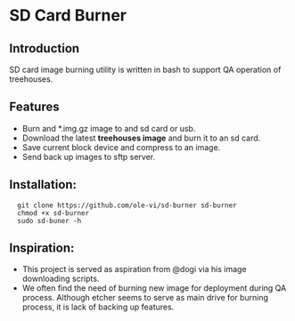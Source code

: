 # SD Card Burner
 
## Introduction 
SD card image burning utility is written in bash to support QA operation of treehouses.

## Features
 - Burn and \*.img.gz image to and sd card or usb.
 - Download the latest **treehouses image** and burn it to an sd card.
 - Save current block device and compress to an image.
 - Send back up images to sftp server. 

## Installation:
```
  git clone https://github.com/ole-vi/sd-burner sd-burner
  chmod +x sd-burner
  sudo sd-buner -h 
```

## Inspiration:
 - This project is served as aspiration from @dogi via his image downloading scripts. 
 - We often find the need of burning new image for deployment during QA process. Although etcher seems to serve as main drive for burning process, it is lack of backing up features. 
